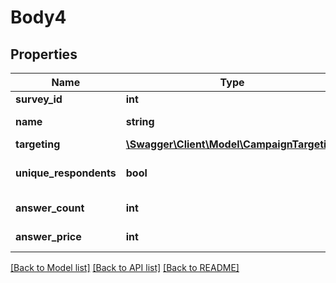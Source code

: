 # Body4

## Properties
Name | Type | Description | Notes
------------ | ------------- | ------------- | -------------
**survey_id** | **int** | ID опроса | 
**name** | **string** | Название кампании | 
**targeting** | [**\Swagger\Client\Model\CampaignTargeting**](CampaignTargeting.md) |  | 
**unique_respondents** | **bool** | Исключить повторные ответы | 
**answer_count** | **int** | Количество ответов | 
**answer_price** | **int** | Стоимсоть ответа | 

[[Back to Model list]](../README.md#documentation-for-models) [[Back to API list]](../README.md#documentation-for-api-endpoints) [[Back to README]](../README.md)


